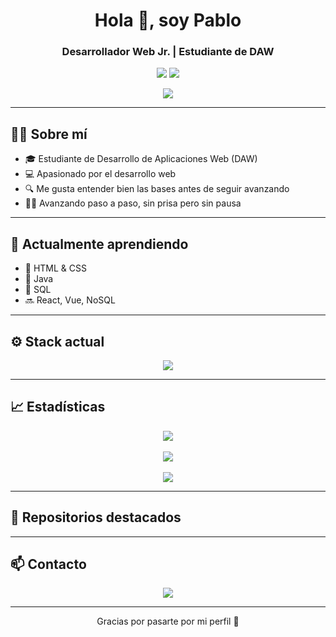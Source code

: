 <h1 align="center">Hola 👋, soy Pablo</h1>
<h3 align="center">Desarrollador Web Jr. | Estudiante de DAW</h3>

<p align="center">
  <img src="https://img.shields.io/github/followers/PabloCodevs?label=Seguidores&style=social" />
  <img src="https://img.shields.io/github/stars/PabloCodevs?affiliations=OWNER%2CCOLLABORATOR%2CORGANIZATION_MEMBER&style=social" />
</p>

<p align="center">
  <img src="https://readme-typing-svg.demolab.com/?lines=Desarrollador+Web+Junior;Aprendiendo+Java,+SQL+y+mucho+m%C3%A1s;&center=true&width=440&height=45&color=149414&vCenter=true&pause=1000" />
</p>

---

## 🧑‍💻 Sobre mí

- 🎓 Estudiante de Desarrollo de Aplicaciones Web (DAW)
- 💻 Apasionado por el desarrollo web
- 🔍 Me gusta entender bien las bases antes de seguir avanzando
- 🚶‍♂️ Avanzando paso a paso, sin prisa pero sin pausa

---

## 🚧 Actualmente aprendiendo

- 🔹 HTML & CSS  
- 🔹 Java  
- 🔹 SQL  
- 🔜 React, Vue, NoSQL

---

## ⚙️ Stack actual

<p align="center">
  <img src="https://skillicons.dev/icons?i=html,css,java,mysql,git" />
</p>

---

## 📈 Estadísticas

<p align="center">
  <img src="https://github-readme-stats.vercel.app/api?username=PabloCodevs&show_icons=true&theme=tokyonight&hide_border=true" />
  <br/><br/>
  <img src="https://github-readme-streak-stats.herokuapp.com/?user=PabloCodevs&theme=tokyonight&hide_border=true" />
  <br/><br/>
  <img src="https://github-readme-stats.vercel.app/api/top-langs/?username=PabloCodevs&layout=compact&theme=tokyonight&hide_border=true" />
</p>

---

## 📌 Repositorios destacados

>
>

---

## 📫 Contacto

<p align="center">
  <a href="https://www.linkedin.com/in/pablocodevs" target="_blank">
    <img src="https://img.shields.io/badge/LinkedIn-PabloCodevs-blue?style=flat-square&logo=linkedin" />
  </a>
</p>

---

<p align="center">Gracias por pasarte por mi perfil 💙</p>
